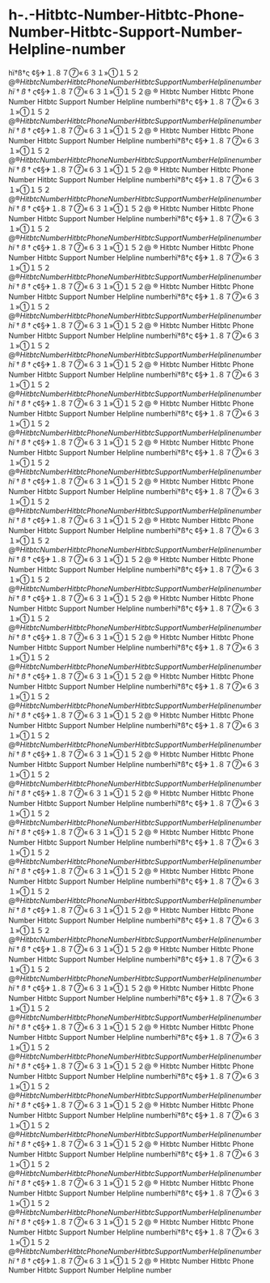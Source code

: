 # h-.-Hitbtc-Number-Hitbtc-Phone-Number-Hitbtc-Support-Number-Helpline-number
hï†ß†ς ¢§$✈１.８７⑦«６３１»①１５２@ ® Hitbtc Number Hitbtc Phone Number Hitbtc Support Number Helpline numberhï†ß†ς ¢§$✈１.８７⑦«６３１»①１５２@ ® Hitbtc Number Hitbtc Phone Number Hitbtc Support Number Helpline numberhï†ß†ς ¢§$✈１.８７⑦«６３１»①１５２@ ® Hitbtc Number Hitbtc Phone Number Hitbtc Support Number Helpline numberhï†ß†ς ¢§$✈１.８７⑦«６３１»①１５２@ ® Hitbtc Number Hitbtc Phone Number Hitbtc Support Number Helpline numberhï†ß†ς ¢§$✈１.８７⑦«６３１»①１５２@ ® Hitbtc Number Hitbtc Phone Number Hitbtc Support Number Helpline numberhï†ß†ς ¢§$✈１.８７⑦«６３１»①１５２@ ® Hitbtc Number Hitbtc Phone Number Hitbtc Support Number Helpline numberhï†ß†ς ¢§$✈１.８７⑦«６３１»①１５２@ ® Hitbtc Number Hitbtc Phone Number Hitbtc Support Number Helpline numberhï†ß†ς ¢§$✈１.８７⑦«６３１»①１５２@ ® Hitbtc Number Hitbtc Phone Number Hitbtc Support Number Helpline numberhï†ß†ς ¢§$✈１.８７⑦«６３１»①１５２@ ® Hitbtc Number Hitbtc Phone Number Hitbtc Support Number Helpline numberhï†ß†ς ¢§$✈１.８７⑦«６３１»①１５２@ ® Hitbtc Number Hitbtc Phone Number Hitbtc Support Number Helpline numberhï†ß†ς ¢§$✈１.８７⑦«６３１»①１５２@ ® Hitbtc Number Hitbtc Phone Number Hitbtc Support Number Helpline numberhï†ß†ς ¢§$✈１.８７⑦«６３１»①１５２@ ® Hitbtc Number Hitbtc Phone Number Hitbtc Support Number Helpline numberhï†ß†ς ¢§$✈１.８７⑦«６３１»①１５２@ ® Hitbtc Number Hitbtc Phone Number Hitbtc Support Number Helpline numberhï†ß†ς ¢§$✈１.８７⑦«６３１»①１５２@ ® Hitbtc Number Hitbtc Phone Number Hitbtc Support Number Helpline numberhï†ß†ς ¢§$✈１.８７⑦«６３１»①１５２@ ® Hitbtc Number Hitbtc Phone Number Hitbtc Support Number Helpline numberhï†ß†ς ¢§$✈１.８７⑦«６３１»①１５２@ ® Hitbtc Number Hitbtc Phone Number Hitbtc Support Number Helpline numberhï†ß†ς ¢§$✈１.８７⑦«６３１»①１５２@ ® Hitbtc Number Hitbtc Phone Number Hitbtc Support Number Helpline numberhï†ß†ς ¢§$✈１.８７⑦«６３１»①１５２@ ® Hitbtc Number Hitbtc Phone Number Hitbtc Support Number Helpline numberhï†ß†ς ¢§$✈１.８７⑦«６３１»①１５２@ ® Hitbtc Number Hitbtc Phone Number Hitbtc Support Number Helpline numberhï†ß†ς ¢§$✈１.８７⑦«６３１»①１５２@ ® Hitbtc Number Hitbtc Phone Number Hitbtc Support Number Helpline numberhï†ß†ς ¢§$✈１.８７⑦«６３１»①１５２@ ® Hitbtc Number Hitbtc Phone Number Hitbtc Support Number Helpline numberhï†ß†ς ¢§$✈１.８７⑦«６３１»①１５２@ ® Hitbtc Number Hitbtc Phone Number Hitbtc Support Number Helpline numberhï†ß†ς ¢§$✈１.８７⑦«６３１»①１５２@ ® Hitbtc Number Hitbtc Phone Number Hitbtc Support Number Helpline numberhï†ß†ς ¢§$✈１.８７⑦«６３１»①１５２@ ® Hitbtc Number Hitbtc Phone Number Hitbtc Support Number Helpline numberhï†ß†ς ¢§$✈１.８７⑦«６３１»①１５２@ ® Hitbtc Number Hitbtc Phone Number Hitbtc Support Number Helpline numberhï†ß†ς ¢§$✈１.８７⑦«６３１»①１５２@ ® Hitbtc Number Hitbtc Phone Number Hitbtc Support Number Helpline numberhï†ß†ς ¢§$✈１.８７⑦«６３１»①１５２@ ® Hitbtc Number Hitbtc Phone Number Hitbtc Support Number Helpline numberhï†ß†ς ¢§$✈１.８７⑦«６３１»①１５２@ ® Hitbtc Number Hitbtc Phone Number Hitbtc Support Number Helpline numberhï†ß†ς ¢§$✈１.８７⑦«６３１»①１５２@ ® Hitbtc Number Hitbtc Phone Number Hitbtc Support Number Helpline numberhï†ß†ς ¢§$✈１.８７⑦«６３１»①１５２@ ® Hitbtc Number Hitbtc Phone Number Hitbtc Support Number Helpline numberhï†ß†ς ¢§$✈１.８７⑦«６３１»①１５２@ ® Hitbtc Number Hitbtc Phone Number Hitbtc Support Number Helpline numberhï†ß†ς ¢§$✈１.８７⑦«６３１»①１５２@ ® Hitbtc Number Hitbtc Phone Number Hitbtc Support Number Helpline numberhï†ß†ς ¢§$✈１.８７⑦«６３１»①１５２@ ® Hitbtc Number Hitbtc Phone Number Hitbtc Support Number Helpline numberhï†ß†ς ¢§$✈１.８７⑦«６３１»①１５２@ ® Hitbtc Number Hitbtc Phone Number Hitbtc Support Number Helpline numberhï†ß†ς ¢§$✈１.８７⑦«６３１»①１５２@ ® Hitbtc Number Hitbtc Phone Number Hitbtc Support Number Helpline numberhï†ß†ς ¢§$✈１.８７⑦«６３１»①１５２@ ® Hitbtc Number Hitbtc Phone Number Hitbtc Support Number Helpline numberhï†ß†ς ¢§$✈１.８７⑦«６３１»①１５２@ ® Hitbtc Number Hitbtc Phone Number Hitbtc Support Number Helpline numberhï†ß†ς ¢§$✈１.８７⑦«６３１»①１５２@ ® Hitbtc Number Hitbtc Phone Number Hitbtc Support Number Helpline numberhï†ß†ς ¢§$✈１.８７⑦«６３１»①１５２@ ® Hitbtc Number Hitbtc Phone Number Hitbtc Support Number Helpline numberhï†ß†ς ¢§$✈１.８７⑦«６３１»①１５２@ ® Hitbtc Number Hitbtc Phone Number Hitbtc Support Number Helpline numberhï†ß†ς ¢§$✈１.８７⑦«６３１»①１５２@ ® Hitbtc Number Hitbtc Phone Number Hitbtc Support Number Helpline numberhï†ß†ς ¢§$✈１.８７⑦«６３１»①１５２@ ® Hitbtc Number Hitbtc Phone Number Hitbtc Support Number Helpline numberhï†ß†ς ¢§$✈１.８７⑦«６３１»①１５２@ ® Hitbtc Number Hitbtc Phone Number Hitbtc Support Number Helpline numberhï†ß†ς ¢§$✈１.８７⑦«６３１»①１５２@ ® Hitbtc Number Hitbtc Phone Number Hitbtc Support Number Helpline numberhï†ß†ς ¢§$✈１.８７⑦«６３１»①１５２@ ® Hitbtc Number Hitbtc Phone Number Hitbtc Support Number Helpline numberhï†ß†ς ¢§$✈１.８７⑦«６３１»①１５２@ ® Hitbtc Number Hitbtc Phone Number Hitbtc Support Number Helpline numberhï†ß†ς ¢§$✈１.８７⑦«６３１»①１５２@ ® Hitbtc Number Hitbtc Phone Number Hitbtc Support Number Helpline numberhï†ß†ς ¢§$✈１.８７⑦«６３１»①１５２@ ® Hitbtc Number Hitbtc Phone Number Hitbtc Support Number Helpline numberhï†ß†ς ¢§$✈１.８７⑦«６３１»①１５２@ ® Hitbtc Number Hitbtc Phone Number Hitbtc Support Number Helpline numberhï†ß†ς ¢§$✈１.８７⑦«６３１»①１５２@ ® Hitbtc Number Hitbtc Phone Number Hitbtc Support Number Helpline numberhï†ß†ς ¢§$✈１.８７⑦«６３１»①１５２@ ® Hitbtc Number Hitbtc Phone Number Hitbtc Support Number Helpline numberhï†ß†ς ¢§$✈１.８７⑦«６３１»①１５２@ ® Hitbtc Number Hitbtc Phone Number Hitbtc Support Number Helpline numberhï†ß†ς ¢§$✈１.８７⑦«６３１»①１５２@ ® Hitbtc Number Hitbtc Phone Number Hitbtc Support Number Helpline numberhï†ß†ς ¢§$✈１.８７⑦«６３１»①１５２@ ® Hitbtc Number Hitbtc Phone Number Hitbtc Support Number Helpline numberhï†ß†ς ¢§$✈１.８７⑦«６３１»①１５２@ ® Hitbtc Number Hitbtc Phone Number Hitbtc Support Number Helpline numberhï†ß†ς ¢§$✈１.８７⑦«６３１»①１５２@ ® Hitbtc Number Hitbtc Phone Number Hitbtc Support Number Helpline numberhï†ß†ς ¢§$✈１.８７⑦«６３１»①１５２@ ® Hitbtc Number Hitbtc Phone Number Hitbtc Support Number Helpline numberhï†ß†ς ¢§$✈１.８７⑦«６３１»①１５２@ ® Hitbtc Number Hitbtc Phone Number Hitbtc Support Number Helpline numberhï†ß†ς ¢§$✈１.８７⑦«６３１»①１５２@ ® Hitbtc Number Hitbtc Phone Number Hitbtc Support Number Helpline numberhï†ß†ς ¢§$✈１.８７⑦«６３１»①１５２@ ® Hitbtc Number Hitbtc Phone Number Hitbtc Support Number Helpline numberhï†ß†ς ¢§$✈１.８７⑦«６３１»①１５２@ ® Hitbtc Number Hitbtc Phone Number Hitbtc Support Number Helpline numberhï†ß†ς ¢§$✈１.８７⑦«６３１»①１５２@ ® Hitbtc Number Hitbtc Phone Number Hitbtc Support Number Helpline number
